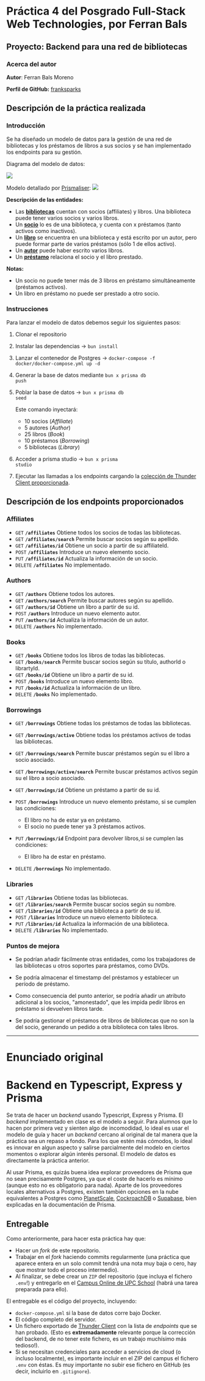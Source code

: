 # Práctica 4 del Posgrado Full-Stack Web Technologies, por Ferran Bals

## Proyecto: Backend para una red de bibliotecas

### Acerca del autor

**Autor**: Ferran Bals Moreno

**Perfil de GitHub:** [franksparks](https://github.com/franksparks)

## Descripción de la práctica realizada

### Introducción

Se ha diseñado un modelo de datos para la gestión de una red de bibliotecas y los préstamos de libros a sus socios y se han implementado los endpoints para su gestión.

Diagrama del modelo de datos:

<img src="./img/model.png"/>

Modelo detallado por [Prismaliser](https://prismaliser.app/):
<img src="./img/prismaliser.png"/>

<b>Descripción de las entidades:</b>

- Las <u><b>bibliotecas</b></u> cuentan con socios (affiliates) y libros. Una biblioteca puede tener varios socios y varios libros.
- Un <u><b>socio</b></u> lo es de una biblioteca, y cuenta con x préstamos (tanto activos como inactivos).
- Un <u><b>libro</b></u> se encuentra en una biblioteca y está escrito por un autor, pero puede formar parte de varios préstamos (sólo 1 de ellos activo).
- Un <u><b>autor</b></u> puede haber escrito varios libros.
- Un <u><b>préstamo</b></u> relaciona el socio y el libro prestado.

<b>Notas:</b>

- Un socio no puede tener más de 3 libros en préstamo simultáneamente (préstamos activos).
- Un libro en préstamo no puede ser prestado a otro socio.

### Instrucciones

Para lanzar el modelo de datos debemos seguir los siguientes pasos:

1. Clonar el repositorio
2. Instalar las dependencias -> <code>bun install</code>
3. Lanzar el contenedor de Postgres -> <code>docker-compose -f docker/docker-compose.yml up -d</code>
4. Generar la base de datos mediante <code>bun x prisma db push</code>
5. Poblar la base de datos -> <code>bun x prisma db seed</code>

   Este comando inyectará:

   - 10 socios (<em>Affiliate</em>)
   - 5 autores (<em>Author</em>)
   - 25 libros (<em>Book</em>)
   - 10 préstamos (<em>Borrowing</em>)
   - 5 bibliotecas (<em>Library</em>)

6. Acceder a prisma studio -> <code>bun x prisma studio</code>

7. Ejecutar las llamadas a los endpoints cargando la [colección de Thunder Client proporcionada](./thunderClientCollection/pr4-backend-2024%20-%20Ferran%20Bals.json).

## Descripción de los endpoints proporcionados

### Affiliates

- <code>GET</code> <code><b>/affiliates</b></code> Obtiene todos los socios de todas las bibliotecas.
- <code>GET</code> <code><b>/affiliates/search</b></code> Permite buscar socios según su apellido.
- <code>GET</code> <code><b>/affiliates/id</b></code> Obtiene un socio a partir de su affiliateId.
- <code>POST</code> <code><b>/affiliates</b></code> Introduce un nuevo elemento socio.
- <code>PUT</code> <code><b>/affiliates/id</b></code> Actualiza la información de un socio.
- <code>DELETE</code> <code><b>/affiliates</b></code> No implementado.

### Authors

- <code>GET</code> <code><b>/authors</b></code> Obtiene todos los autores.
- <code>GET</code> <code><b>/authors/search</b></code> Permite buscar autores según su apellido.
- <code>GET</code> <code><b>/authors/id</b></code> Obtiene un libro a partir de su id.
- <code>POST</code> <code><b>/authors</b></code> Introduce un nuevo elemento autor.
- <code>PUT</code> <code><b>/authors/id</b></code> Actualiza la información de un autor.
- <code>DELETE</code> <code><b>/authors</b></code> No implementado.

### Books

- <code>GET</code> <code><b>/books</b></code> Obtiene todos los libros de todas las bibliotecas.
- <code>GET</code> <code><b>/books/search</b></code> Permite buscar socios según su título, authorId o librartyId.
- <code>GET</code> <code><b>/books/id</b></code> Obtiene un libro a partir de su id.
- <code>POST</code> <code><b>/books</b></code> Introduce un nuevo elemento libro.
- <code>PUT</code> <code><b>/books/id</b></code> Actualiza la información de un libro.
- <code>DELETE</code> <code><b>/books</b></code> No implementado.

### Borrowings

- <code>GET</code> <code><b>/borrowings</b></code> Obtiene todas los préstamos de todas las bibliotecas.
- <code>GET</code> <code><b>/borrowings/active</b></code> Obtiene todas los préstamos activos de todas las bibliotecas.
- <code>GET</code> <code><b>/borrowings/search</b></code> Permite buscar préstamos según su el libro a socio asociado.
- <code>GET</code> <code><b>/borrowings/active/search</b></code> Permite buscar préstamos activos según su el libro a socio asociado.
- <code>GET</code> <code><b>/borrowings/id</b></code> Obtiene un préstamo a partir de su id.

- <code>POST</code> <code><b>/borrowings</b></code> Introduce un nuevo elemento préstamo, si se cumplen las condiciones:
  - El libro no ha de estar ya en préstamo.
  - El socio no puede tener ya 3 préstamos activos.
- <code>PUT</code> <code><b>/borrowings/id</b></code> Endpoint para devolver libros,si se cumplen las condiciones:
  - El libro ha de estar en préstamo.
- <code>DELETE</code> <code><b>/borrowings</b></code> No implementado.

### Libraries

- <code>GET</code> <code><b>/libraries</b></code> Obtiene todas las bibliotecas.
- <code>GET</code> <code><b>/libraries/search</b></code> Permite buscar socios según su nombre.
- <code>GET</code> <code><b>/libraries/id</b></code> Obtiene una biblioteca a partir de su id.
- <code>POST</code> <code><b>/libraries</b></code> Introduce un nuevo elemento biblioteca.
- <code>PUT</code> <code><b>/libraries/id</b></code> Actualiza la información de una biblioteca.
- <code>DELETE</code> <code><b>/libraries</b></code> No implementado.

### Puntos de mejora

- Se podrían añadir fácilmente otras entidades, como los trabajadores de las bibliotecas u otros soportes para préstamos, como DVDs.

- Se podría almacenar el timestamp del préstamos y establecer un período de préstamo.

- Como consecuencia del punto anterior, se podría añadir un atributo adicional a los socios, "amonestado", que les impida pedir libros en préstamo si devuelven libros tarde.

- Se podría gestionar el préstamos de libros de bibliotecas que no son la del socio, generando un pedido a otra biblioteca con tales libros.

---

# Enunciado original

# Backend en Typescript, Express y Prisma

Se trata de hacer un _backend_ usando Typescript, Express y Prisma. El _backend_ implementado en clase es el modelo a seguir. Para alumnos que lo hacen por primera vez y sienten algo de incomodidad, lo ideal es usar el modelo de guía y hacer un _backend_ cercano al original de tal manera que la práctica sea un repaso a fondo. Para los que estén más cómodos, lo ideal es innovar en algun aspecto y salirse parcialmente del modelo en ciertos momentos o explorar algún interés personal. El modelo de datos es directamente la práctica anterior.

Al usar Prisma, es quizás buena idea explorar proveedores de Prisma que no sean precisamente Postgres, ya que el coste de hacerlo es mínimo (aunque esto no es obligatorio para nada). Aparte de los proveedores locales alternativos a Postgres, existen también opciones en la nube equivalentes a Postgres como [PlanetScale](https://www.prisma.io/docs/guides/database/planetscale), [CockroachDB](https://www.prisma.io/docs/guides/database/cockroachdb) o [Supabase](https://www.prisma.io/docs/guides/database/supabase), bien explicadas en la documentación de Prisma.

## Entregable

Como anteriormente, para hacer esta práctica hay que:

- Hacer un _fork_ de este repositorio.
- Trabajar en el _fork_ haciendo commits regularmente (una práctica que aparece entera en un solo commit tendrá una nota muy baja o cero, hay que mostrar todo el proceso intermedio).
- Al finalizar, se debe crear un `ZIP` del repositorio (que incluya el fichero `.env`!) y entregarlo en el [Campus Online de UPC School](https://talent.upc.edu) (habrá una tarea preparada para ello).

El entregable es el código del proyecto, incluyendo:

- `docker-compose.yml` si la base de datos corre bajo Docker.
- El código completo del servidor.
- Un fichero exportado de [Thunder Client](https://marketplace.visualstudio.com/items?itemName=rangav.vscode-thunder-client) con la lista de _endpoints_ que se han probado. (Esto es **extremadamente** relevante porque la corrección del backend, de no tener este fichero, es un trabajo muchísimo más tedioso!).
- Si se necesitan credenciales para acceder a servicios de cloud (o incluso localmente), es importante incluir en el ZIP del campus el fichero `.env` con éstas. Es muy importante no subir ese fichero en GitHub (es decir, incluirlo en `.gitignore`).
